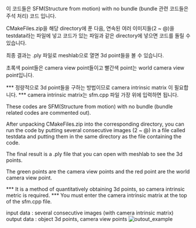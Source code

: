 이 코드들은 SFM(Structure from motion) with no bundle (bundle 관련 코드들은 주석 처리) 코드 입니다.

CMakeFiles.zip을 해당 directory에 푼 다음, 연속된 여러 이미지들(2 ~ @)을 testdata라는 파일에 넣고 코드가 있는 파일과 같은 directory에 넣으면 코드를 돌릴 수 있습니다.

최종 결과는 .ply 파일로 meshlab으로 열면 3d point들을 볼 수 있습니다.

초록색 point들은 camera view point들이고 빨간색 point는 world camera view point입니다.

*** 정량적으로 3d point들을 구하는 방법이므로 camera intrinsic matrix 이 필요합니다.
*** camera intrinsic matrix는 sfm.cpp 파일 가장 위에 입력하면 됩니다.







These codes are SFM(Structure from motion) with no bundle (bundle related codes are commented out).

After unpacking CMakeFiles.zip into the corresponding directory, you can run the code by putting several consecutive images (2 ~ @) in a file called testdata and putting them in the same directory as the file containing the code.

The final result is a .ply file that you can open with meshlab to see the 3d points.

The green points are the camera view points and the red point are the world camera view point.

*** It is a method of quantitatively obtaining 3d points, so camera intrinsic metric is required.
*** You must enter the camera intrinsic matrix at the top of the sfm.cpp file.



input data : several consecutive images (with camera intrinsic matrix)
output data : object 3d points, camera view points
![outout_example](https://user-images.githubusercontent.com/34564290/107140501-ba1ce000-6965-11eb-8bbd-0ca33ec72701.JPG)
